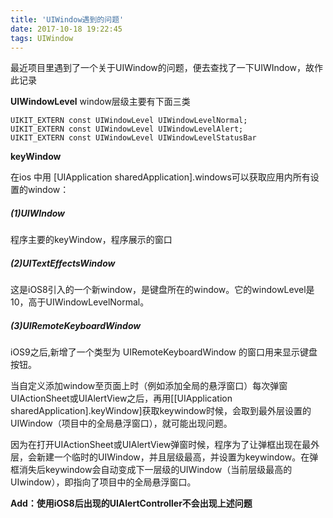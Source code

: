```yaml
---
title: 'UIWindow遇到的问题'
date: 2017-10-18 19:22:45
tags: UIWindow
---
```

最近项目里遇到了一个关于UIWindow的问题，便去查找了一下UIWIndow，故作此记录

**UIWindowLevel**
window层级主要有下面三类
```
UIKIT_EXTERN const UIWindowLevel UIWindowLevelNormal;
UIKIT_EXTERN const UIWindowLevel UIWindowLevelAlert;
UIKIT_EXTERN const UIWindowLevel UIWindowLevelStatusBar
```
**keyWindow**

在ios 中用 [UIApplication sharedApplication].windows可以获取应用内所有设置的window：
##### (1)UIWIndow
程序主要的keyWindow，程序展示的窗口
##### (2)UITextEffectsWindow
这是iOS8引入的一个新window，是键盘所在的window。它的windowLevel是10，高于UIWindowLevelNormal。
##### (3)UIRemoteKeyboardWindow
iOS9之后,新增了一个类型为 UIRemoteKeyboardWindow 的窗口用来显示键盘按钮。

当自定义添加window至页面上时（例如添加全局的悬浮窗口）每次弹窗 UIActionSheet或UIAlertView之后，再用[[UIApplication sharedApplication].keyWindow]获取keywindow时候，会取到最外层设置的UIWindow（项目中的全局悬浮窗口），就可能出现问题。

因为在打开UIActionSheet或UIAlertView弹窗时候，程序为了让弹框出现在最外层，会新建一个临时的UIWindow，并且层级最高，并设置为keywindow。在弹框消失后keywindow会自动变成下一层级的UIWindow（当前层级最高的UIwindow），即指向了项目中的全局悬浮窗口。 

**Add：使用iOS8后出现的UIAlertController不会出现上述问题**
